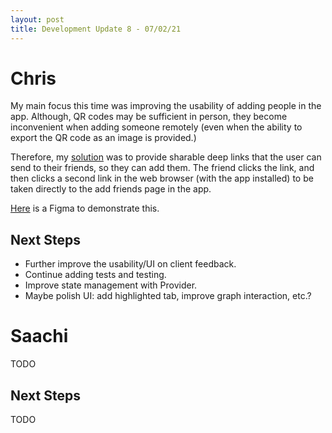 ```yaml
---
layout: post
title: Development Update 8 - 07/02/21
---
```


# Chris

My main focus this time was improving the usability of adding people in the app.
Although, QR codes may be sufficient in person, they become inconvenient when
adding someone remotely (even when the ability to export the QR code as an image
is provided.)

Therefore, my [solution](https://github.com/UCLComputerScience/COMP0016_2020_21_Team26/pull/118) 
was to provide sharable deep links that the user can send to their friends, so they can add them.
The friend clicks the link, and then clicks a second link in the web browser (with the app installed)
to be taken directly to the add friends page in the app.

[Here](https://www.figma.com/proto/nZUDNKJuf0hcUDXRUVGJOD/Add-With-URL?node-id=0%3A3&scaling=scale-down)
is a Figma to demonstrate this.

## Next Steps

- Further improve the usability/UI on client feedback.
- Continue adding tests and testing.
- Improve state management with Provider.
- Maybe polish UI: add highlighted tab, improve graph interaction, etc.?

# Saachi

TODO

## Next Steps

TODO
